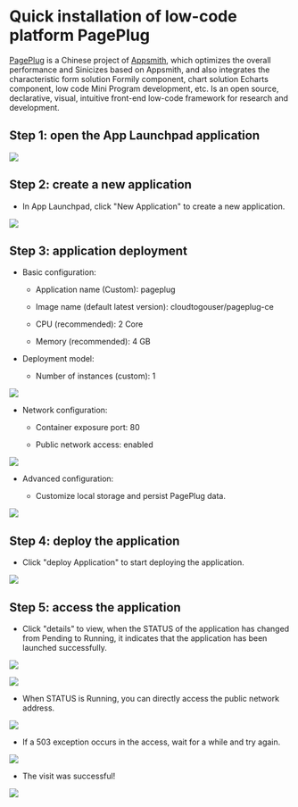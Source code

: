 # Quick installation of low-code platform PagePlug

[PagePlug](https://github.com/cloudtogo/pageplug) is a Chinese project of [Appsmith](https://github.com/appsmithorg/appsmith), which optimizes the overall performance and Sinicizes based on Appsmith, and also integrates the characteristic form solution Formily component, chart solution Echarts component, low code Mini Program development, etc.
Is an open source, declarative, visual, intuitive front-end low-code framework for research and development.

## Step 1: open the App Launchpad application

![](./images/pageplug-1.png)

## Step 2: create a new application

- In App Launchpad, click "New Application" to create a new application.

![](./images/pageplug-2.png)

## Step 3: application deployment

- Basic configuration:
  
  - Application name (Custom): pageplug
  
  - Image name (default latest version): cloudtogouser/pageplug-ce
  
  - CPU (recommended): 2 Core
  
  - Memory (recommended): 4 GB

- Deployment model:
  
  - Number of instances (custom): 1

![](./images/pageplug-3.png)

- Network configuration:
  
  - Container exposure port: 80
  
  - Public network access: enabled

![](./images/pageplug-4.png)

- Advanced configuration:
  
  - Customize local storage and persist PagePlug data.

![](./images/pageplug-5.png)

## Step 4: deploy the application

- Click "deploy Application" to start deploying the application.

![](./images/pageplug-6.png)

## Step 5: access the application

- Click "details" to view, when the STATUS of the application has changed from Pending to Running, it indicates that the application has been launched successfully.

![](./images/pageplug-7.png)

![](./images/pageplug-8.png)

- When STATUS is Running, you can directly access the public network address.

![](./images/pageplug-9.png)

- If a 503 exception occurs in the access, wait for a while and try again.

![](./images/pageplug-10.png)

- The visit was successful!

![](./images/pageplug-11.png)
